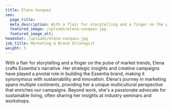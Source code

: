 ```yaml
---
title: Elena Vasquez
seo:
  page_title:
  meta_description: With a flair for storytelling and a finger on the pulse of market trends, Elena crafts Essentia's narrative.
  featured_image: /uploads/elena-vasquez.jpg
  featured_image_alt:
headshot: /uploads/elena-vasquez.jpg
job_title: Marketing & Brand Strategist
weight: 5
---
```


With a flair for storytelling and a finger on the pulse of market trends, Elena crafts Essentia's narrative. Her strategic insights and creative campaigns have played a pivotal role in building the Essentia brand, making it synonymous with sustainability and innovation. Elena's journey in marketing spans multiple continents, providing her a unique multicultural perspective that enriches our campaigns. Beyond work, she's a passionate advocate for sustainable living, often sharing her insights at industry seminars and workshops.






